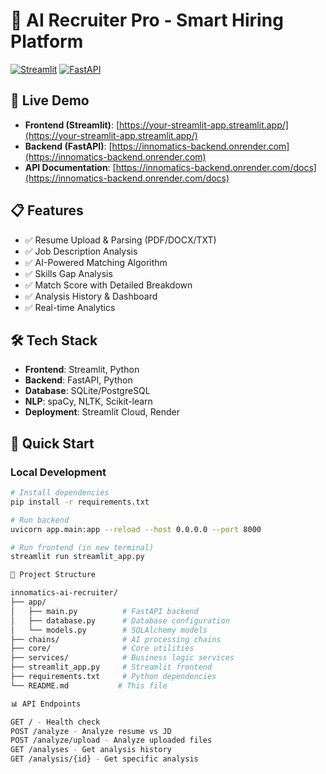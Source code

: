 # 🎯 AI Recruiter Pro - Smart Hiring Platform

[![Streamlit](https://static.streamlit.io/badges/streamlit_badge_black_white.svg)](https://your-streamlit-app.streamlit.app/)
[![FastAPI](https://img.shields.io/badge/FastAPI-005571?style=for-the-badge&logo=fastapi)](https://your-backend.onrender.com)

## 🌟 Live Demo

- **Frontend (Streamlit)**: [https://your-streamlit-app.streamlit.app/](https://your-streamlit-app.streamlit.app/)
- **Backend (FastAPI)**: [https://innomatics-backend.onrender.com](https://innomatics-backend.onrender.com)
- **API Documentation**: [https://innomatics-backend.onrender.com/docs](https://innomatics-backend.onrender.com/docs)

## 📋 Features

- ✅ Resume Upload & Parsing (PDF/DOCX/TXT)
- ✅ Job Description Analysis
- ✅ AI-Powered Matching Algorithm
- ✅ Skills Gap Analysis
- ✅ Match Score with Detailed Breakdown
- ✅ Analysis History & Dashboard
- ✅ Real-time Analytics

## 🛠️ Tech Stack

- **Frontend**: Streamlit, Python
- **Backend**: FastAPI, Python
- **Database**: SQLite/PostgreSQL
- **NLP**: spaCy, NLTK, Scikit-learn
- **Deployment**: Streamlit Cloud, Render

## 🚀 Quick Start

### Local Development
```bash
# Install dependencies
pip install -r requirements.txt

# Run backend
uvicorn app.main:app --reload --host 0.0.0.0 --port 8000

# Run frontend (in new terminal)
streamlit run streamlit_app.py

📁 Project Structure

innomatics-ai-recruiter/
├── app/
│   ├── main.py          # FastAPI backend
│   ├── database.py      # Database configuration
│   └── models.py        # SQLAlchemy models
├── chains/              # AI processing chains
├── core/                # Core utilities
├── services/            # Business logic services
├── streamlit_app.py     # Streamlit frontend
├── requirements.txt     # Python dependencies
└── README.md           # This file

📊 API Endpoints

GET / - Health check
POST /analyze - Analyze resume vs JD
POST /analyze/upload - Analyze uploaded files
GET /analyses - Get analysis history
GET /analysis/{id} - Get specific analysis
